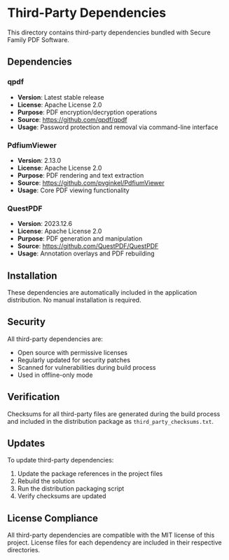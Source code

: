 # Third-Party Dependencies

This directory contains third-party dependencies bundled with Secure Family PDF Software.

## Dependencies

### qpdf
- **Version**: Latest stable release
- **License**: Apache License 2.0
- **Purpose**: PDF encryption/decryption operations
- **Source**: https://github.com/qpdf/qpdf
- **Usage**: Password protection and removal via command-line interface

### PdfiumViewer
- **Version**: 2.13.0
- **License**: Apache License 2.0
- **Purpose**: PDF rendering and text extraction
- **Source**: https://github.com/pvginkel/PdfiumViewer
- **Usage**: Core PDF viewing functionality

### QuestPDF
- **Version**: 2023.12.6
- **License**: Apache License 2.0
- **Purpose**: PDF generation and manipulation
- **Source**: https://github.com/QuestPDF/QuestPDF
- **Usage**: Annotation overlays and PDF rebuilding

## Installation

These dependencies are automatically included in the application distribution.
No manual installation is required.

## Security

All third-party dependencies are:
- Open source with permissive licenses
- Regularly updated for security patches
- Scanned for vulnerabilities during build process
- Used in offline-only mode

## Verification

Checksums for all third-party files are generated during the build process
and included in the distribution package as `third_party_checksums.txt`.

## Updates

To update third-party dependencies:
1. Update the package references in the project files
2. Rebuild the solution
3. Run the distribution packaging script
4. Verify checksums are updated

## License Compliance

All third-party dependencies are compatible with the MIT license of this project.
License files for each dependency are included in their respective directories.
